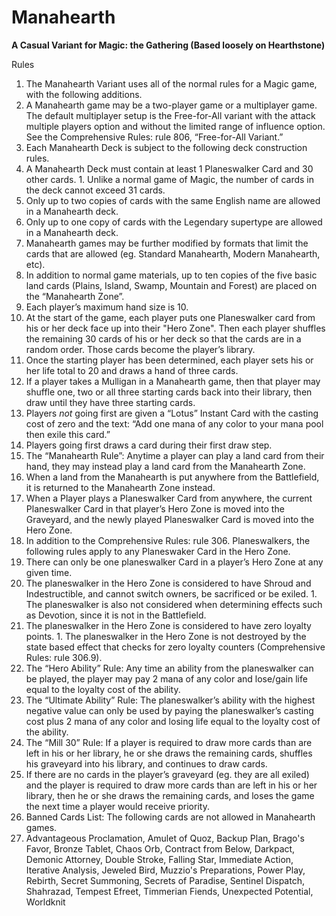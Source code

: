 # Manahearth
**A Casual Variant for Magic: the Gathering (Based loosely on Hearthstone)**

Rules

1. The Manahearth Variant uses all of the normal rules for a Magic game, with the following additions.
2. A Manahearth game may be a two-player game or a multiplayer game. The default multiplayer setup is the Free-for-All variant with the attack multiple players option and without the limited range of influence option. See the Comprehensive Rules: rule 806, “Free-for-All Variant.”
3. Each Manahearth Deck is subject to the following deck construction rules.
  1. A Manahearth Deck must contain at least 1 Planeswalker Card and 30 other cards.
    1. Unlike a normal game of Magic, the number of cards in the deck cannot exceed 31 cards.
  2. Only up to two copies of cards with the same English name are allowed in a Manahearth deck.
  3. Only up to one copy of cards with the Legendary supertype are allowed in a Manahearth deck.
  4. Manahearth games may be further modified by formats that limit the cards that are allowed (eg. Standard Manahearth, Modern Manahearth, etc).
4. In addition to normal game materials, up to ten copies of the five basic land cards (Plains, Island, Swamp, Mountain and Forest) are placed on the “Manahearth Zone”.
5. Each player’s maximum hand size is 10.
6. At the start of the game, each player puts one Planeswalker card from his or her deck face up into their "Hero Zone". Then each player shuffles the remaining 30 cards of his or her deck so that the cards are in a random order. Those cards become the player’s library.
7. Once the starting player has been determined, each player sets his or her life total to 20 and draws a hand of three cards.
8. If a player takes a Mulligan in a Manahearth game, then that player may shuffle one, two or all three starting cards back into their library, then draw until they have three starting cards.
9. Players *not* going first are given a “Lotus” Instant Card with the casting cost of zero and the text: “Add one mana of any color to your mana pool then exile this card.”
10. Players going first draws a card during their first draw step.
11. The “Manahearth Rule”: Anytime a player can play a land card from their hand, they may instead play a land card from the Manahearth Zone.
  1. When a land from the Manahearth is put anywhere from the Battlefield, it is returned to the Manahearth Zone instead.
12. When a Player plays a Planeswalker Card from anywhere, the current Planeswalker Card in that player’s Hero Zone is moved into the Graveyard, and the newly played Planeswalker Card is moved into the Hero Zone.
13. In addition to the Comprehensive Rules: rule 306. Planeswalkers, the following rules apply to any Planeswaker Card in the Hero Zone.
  1. There can only be one planeswalker Card in a player’s Hero Zone at any given time.
  2. The planeswalker in the Hero Zone is considered to have Shroud and Indestructible, and cannot switch owners, be sacrificed or be exiled. 
    1. The planeswalker is also not considered when determining effects such as Devotion, since it is not in the Battlefield.
  3. The planeswalker in the Hero Zone is considered to have zero loyalty points.
    1. The planeswalker in the Hero Zone is not destroyed by the state based effect that checks for zero loyalty counters (Comprehensive Rules: rule 306.9).
  4. The “Hero Ability” Rule: Any time an ability from the planeswalker can be played, the player may pay 2 mana of any color and lose/gain life equal to the loyalty cost of the ability.
  5. The “Ultimate Ability” Rule: The planeswalker’s ability with the highest negative value can only be used by paying the planeswalker’s casting cost plus 2 mana of any color and losing life equal to the loyalty cost of the ability.
14. The “Mill 30” Rule: If a player is required to draw more cards than are left in his or her library, he or she draws the remaining cards, shuffles his graveyard into his library, and continues to draw cards.
  1. If there are no cards in the player’s graveyard (eg. they are all exiled) and the player is required to draw more cards than are left in his or her library, then he or she draws the remaining cards, and loses the game the next time a player would receive priority.
15. Banned Cards List: The following cards are not allowed in Manahearth games.
  1. Advantageous Proclamation, Amulet of Quoz, Backup Plan, Brago's Favor, Bronze Tablet, Chaos Orb, Contract from Below, Darkpact, Demonic Attorney, Double Stroke, Falling Star, Immediate Action, Iterative Analysis, Jeweled Bird, Muzzio's Preparations, Power Play, Rebirth, Secret Summoning, Secrets of Paradise, Sentinel Dispatch, Shahrazad, Tempest Efreet, Timmerian Fiends, Unexpected Potential, Worldknit
